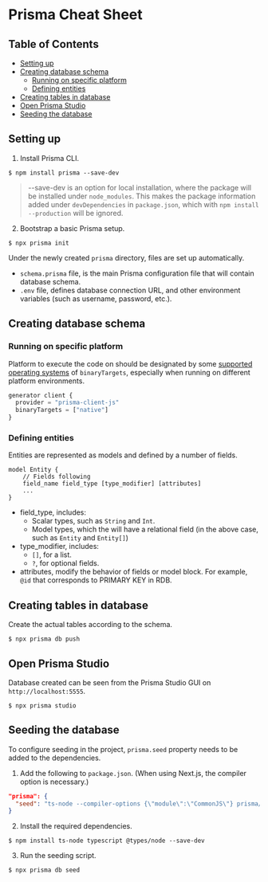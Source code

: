 # Prisma Cheat Sheet <!-- omit in toc -->

## Table of Contents <!-- omit in toc -->
- [Setting up](#setting-up)
- [Creating database schema](#creating-database-schema)
  - [Running on specific platform](#running-on-specific-platform)
  - [Defining entities](#defining-entities)
- [Creating tables in database](#creating-tables-in-database)
- [Open Prisma Studio](#open-prisma-studio)
- [Seeding the database](#seeding-the-database)

## Setting up
1. Install Prisma CLI.
```
$ npm install prisma --save-dev
```
> --save-dev is an option for local installation, where the package will be installed under `node_modules`. This makes the package information added under `devDependencies` in `package.json`, which with `npm install --production` will be ignored.

2. Bootstrap a basic Prisma setup.
```
$ npx prisma init
```
Under the newly created `prisma` directory, files are set up automatically.
- `schema.prisma` file, is the main Prisma configuration file that will contain database schema.
- `.env` file, defines database connection URL, and other environment variables (such as username, password, etc.).

## Creating database schema
### Running on specific platform
Platform to execute the code on should be designated by some [supported operating systems](https://www.prisma.io/docs/reference/api-reference/prisma-schema-reference#binarytargets-options) of `binaryTargets`, especially when running on different platform environments.
```javascript
generator client {
  provider = "prisma-client-js"
  binaryTargets = ["native"]
}
```

### Defining entities
Entities are represented as models and defined by a number of fields.
```
model Entity {
    // Fields following
    field_name field_type [type_modifier] [attributes]
    ...
}
```
- field_type, includes:
  - Scalar types, such as `String` and `Int`.
  - Model types, which the will have a relational field (in the above case, such as `Entity` and `Entity[]`)
- type_modifier, includes:
  - `[]`, for a list.
  - `?`, for optional fields.
- attributes, modify the behavior of fields or model block. For example, `@id` that corresponds to PRIMARY KEY in RDB.

## Creating tables in database
Create the actual tables according to the schema.
```
$ npx prisma db push
```

## Open Prisma Studio
Database created can be seen from the Prisma Studio GUI on `http://localhost:5555`.
```
$ npx prisma studio
```

## Seeding the database
To configure seeding in the project, `prisma.seed` property needs to be added to the dependencies.
1. Add the following to `package.json`. (When using Next.js, the compiler option is necessary.)
```json
"prisma": {
  "seed": "ts-node --compiler-options {\"module\":\"CommonJS\"} prisma/seed.ts"
}
```

2. Install the required dependencies.
```
$ npm install ts-node typescript @types/node --save-dev
```

3. Run the seeding script.
```
$ npx prisma db seed
```
